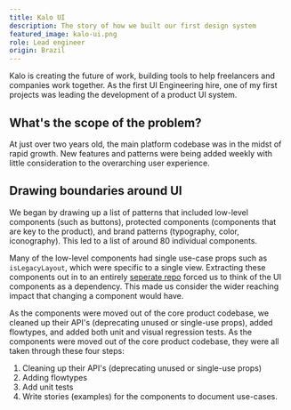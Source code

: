 ```yaml
---
title: Kalo UI
description: The story of how we built our first design system
featured_image: kalo-ui.png
role: Lead engineer
origin: Brazil
---
```


Kalo is creating the future of work, building tools to help freelancers and companies work together. As the first UI Engineering hire, one of my first projects was leading the development of a product UI system.

## What's the scope of the problem?

At just over two years old, the main platform codebase was in the midst of rapid growth. New features and patterns were being added weekly with little consideration to the overarching user experience.

## Drawing boundaries around UI

We began by drawing up a list of patterns that included low-level components (such as buttons), protected components (components that are key to the product), and brand patterns (typography, color, iconography). This led to a list of around 80 individual components.

Many of the low-level components had single use-case props such as `isLegacyLayout`, which were specific to a single view. Extracting these components out in to an entirely [seperate repo](https://github.com/kalohq/ui) forced us to think of the UI components as a dependency. This made us consider the wider reaching impact that changing a component would have.

As the components were moved out of the core product codebase, we cleaned up their API's (deprecating unused or single-use props), added flowtypes, and added both unit and visual regression tests.
As the components were moved out of the core product codebase, they were all taken through these four steps:

1. Cleaning up their API's (deprecating unused or single-use props)
2. Adding flowtypes
3. Add unit tests
4. Write stories (examples) for the components to document use-cases.
